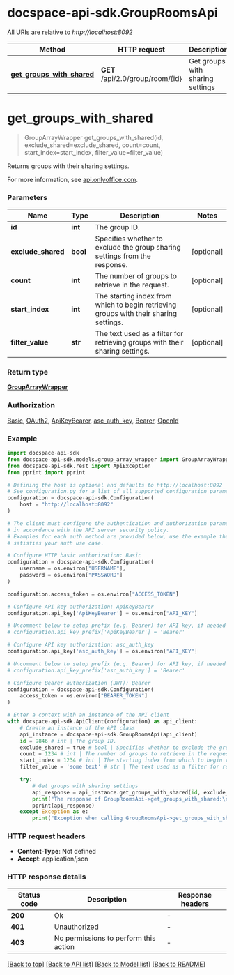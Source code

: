 # docspace-api-sdk.GroupRoomsApi

All URIs are relative to *http://localhost:8092*

Method | HTTP request | Description
------------- | ------------- | -------------
[**get_groups_with_shared**](#get_groups_with_shared) | **GET** /api/2.0/group/room/{id} | Get groups with sharing settings


# **get_groups_with_shared**
> GroupArrayWrapper get_groups_with_shared(id, exclude_shared=exclude_shared, count=count, start_index=start_index, filter_value=filter_value)

Returns groups with their sharing settings.

For more information, see [api.onlyoffice.com]().

### Parameters


Name | Type | Description  | Notes
------------- | ------------- | ------------- | -------------
 **id** | **int**| The group ID. | 
 **exclude_shared** | **bool**| Specifies whether to exclude the group sharing settings from the response. | [optional] 
 **count** | **int**| The number of groups to retrieve in the request. | [optional] 
 **start_index** | **int**| The starting index from which to begin retrieving groups with their sharing settings. | [optional] 
 **filter_value** | **str**| The text used as a filter for retrieving groups with their sharing settings. | [optional] 

### Return type

[**GroupArrayWrapper**](GroupArrayWrapper.md)

### Authorization

[Basic](../README.md#Basic), [OAuth2](../README.md#OAuth2), [ApiKeyBearer](../README.md#ApiKeyBearer), [asc_auth_key](../README.md#asc_auth_key), [Bearer](../README.md#Bearer), [OpenId](../README.md#OpenId)

### Example


```python
import docspace-api-sdk
from docspace-api-sdk.models.group_array_wrapper import GroupArrayWrapper
from docspace-api-sdk.rest import ApiException
from pprint import pprint

# Defining the host is optional and defaults to http://localhost:8092
# See configuration.py for a list of all supported configuration parameters.
configuration = docspace-api-sdk.Configuration(
    host = "http://localhost:8092"
)

# The client must configure the authentication and authorization parameters
# in accordance with the API server security policy.
# Examples for each auth method are provided below, use the example that
# satisfies your auth use case.

# Configure HTTP basic authorization: Basic
configuration = docspace-api-sdk.Configuration(
    username = os.environ["USERNAME"],
    password = os.environ["PASSWORD"]
)

configuration.access_token = os.environ["ACCESS_TOKEN"]

# Configure API key authorization: ApiKeyBearer
configuration.api_key['ApiKeyBearer'] = os.environ["API_KEY"]

# Uncomment below to setup prefix (e.g. Bearer) for API key, if needed
# configuration.api_key_prefix['ApiKeyBearer'] = 'Bearer'

# Configure API key authorization: asc_auth_key
configuration.api_key['asc_auth_key'] = os.environ["API_KEY"]

# Uncomment below to setup prefix (e.g. Bearer) for API key, if needed
# configuration.api_key_prefix['asc_auth_key'] = 'Bearer'

# Configure Bearer authorization (JWT): Bearer
configuration = docspace-api-sdk.Configuration(
    access_token = os.environ["BEARER_TOKEN"]
)

# Enter a context with an instance of the API client
with docspace-api-sdk.ApiClient(configuration) as api_client:
    # Create an instance of the API class
    api_instance = docspace-api-sdk.GroupRoomsApi(api_client)
    id = 9846 # int | The group ID.
    exclude_shared = true # bool | Specifies whether to exclude the group sharing settings from the response. (optional)
    count = 1234 # int | The number of groups to retrieve in the request. (optional)
    start_index = 1234 # int | The starting index from which to begin retrieving groups with their sharing settings. (optional)
    filter_value = 'some text' # str | The text used as a filter for retrieving groups with their sharing settings. (optional)

    try:
        # Get groups with sharing settings
        api_response = api_instance.get_groups_with_shared(id, exclude_shared=exclude_shared, count=count, start_index=start_index, filter_value=filter_value)
        print("The response of GroupRoomsApi->get_groups_with_shared:\n")
        pprint(api_response)
    except Exception as e:
        print("Exception when calling GroupRoomsApi->get_groups_with_shared: %s\n" % e)
```



### HTTP request headers

 - **Content-Type**: Not defined
 - **Accept**: application/json


### HTTP response details

| Status code | Description | Response headers |
|-------------|-------------|------------------|
**200** | Ok |  -  |
**401** | Unauthorized |  -  |
**403** | No permissions to perform this action |  -  |

[[Back to top]](#) [[Back to API list]](../README.md#documentation-for-api-endpoints) [[Back to Model list]](../README.md#documentation-for-models) [[Back to README]](../README.md)

